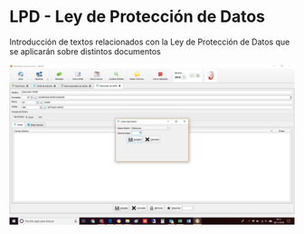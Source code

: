 # LPD - Ley de Protección de Datos

Introducción de textos relacionados con la Ley de Protección de Datos que se aplicarán sobre distintos documentos

![](../../../.gitbook/assets/image%20%2822%29.png)

